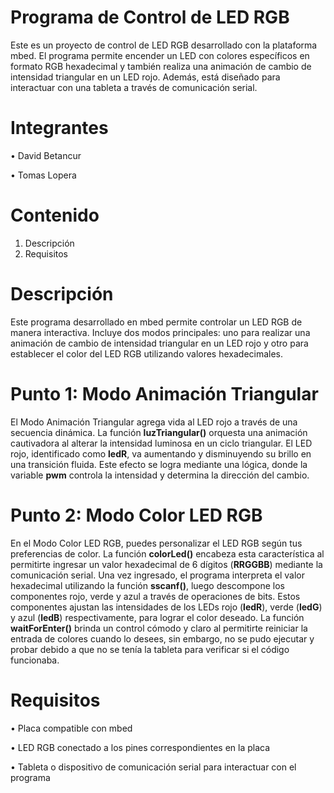 # Programa de Control de LED RGB

Este es un proyecto de control de LED RGB desarrollado con la plataforma mbed. El programa permite encender un LED con colores específicos en formato RGB hexadecimal y también realiza una animación de cambio de intensidad triangular en un LED rojo. Además, está diseñado para interactuar con una tableta a través de comunicación serial.

# Integrantes

• David Betancur

• Tomas Lopera

# Contenido

1. Descripción
2. Requisitos

# Descripción

Este programa desarrollado en mbed permite controlar un LED RGB de manera interactiva. Incluye dos modos principales: uno para realizar una animación de cambio de intensidad triangular en un LED rojo y otro para establecer el color del LED RGB utilizando valores hexadecimales.

# Punto 1: Modo Animación Triangular
El Modo Animación Triangular agrega vida al LED rojo a través de una secuencia dinámica. La función **luzTriangular()** orquesta una animación cautivadora al alterar la intensidad luminosa en un ciclo triangular. El LED rojo, identificado como **ledR**, va aumentando y disminuyendo su brillo en una transición fluida. Este efecto se logra mediante una lógica, donde la variable **pwm** controla la intensidad y determina la dirección del cambio.

# Punto 2: Modo Color LED RGB
En el Modo Color LED RGB, puedes personalizar el LED RGB según tus preferencias de color. La función **colorLed()** encabeza esta característica al permitirte ingresar un valor hexadecimal de 6 dígitos (**RRGGBB**) mediante la comunicación serial. Una vez ingresado, el programa interpreta el valor hexadecimal utilizando la función **sscanf()**, luego descompone los componentes rojo, verde y azul a través de operaciones de bits. Estos componentes ajustan las intensidades de los LEDs rojo (**ledR**), verde (**ledG**) y azul (**ledB**) respectivamente, para lograr el color deseado. La función **waitForEnter()** brinda un control cómodo y claro al permitirte reiniciar la entrada de colores cuando lo desees, sin embargo, no se pudo ejecutar y probar debido a que no se tenía la tableta para verificar si el código funcionaba.

# Requisitos

• Placa compatible con mbed

• LED RGB conectado a los pines correspondientes en la placa

• Tableta o dispositivo de comunicación serial para interactuar con el programa
